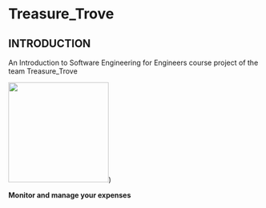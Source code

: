 # Treasure_Trove

## INTRODUCTION <br>
An Introduction to Software Engineering for Engineers course project of the team Treasure_Trove


[](![ic_launcher-web](/uploads/f86fa4f5c3831d56eeca0c2cd3ba4bc7/ic_launcher-web.png))
 
 
 <img src="[](#1)" width="200">)
     
 **Monitor and manage your expenses**


